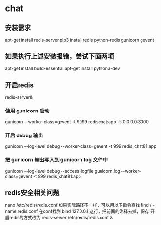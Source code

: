 # chat

## 安装需求

apt-get install redis-server
pip3 install redis python-redis gunicorn gevent

## 如果执行上述安装报错，尝试下面两项
apt-get install build-essential
apt-get install python3-dev

## 开启redis
redis-server&
### 使用 gunicorn 启动
gunicorn --worker-class=gevent -t 9999 redischat:app -b 0.0.0.0:3000
### 开启 debug 输出
gunicorn --log-level debug --worker-class=gevent -t 999 redis_chat81:app
### 把 gunicorn 输出写入到 gunicorn.log 文件中
gunicorn --log-level debug --access-logfile gunicorn.log --worker-class=gevent -t 999 redis_chat81:app

## redis安全相关问题
nano /etc/redis/redis.conf
如果实际路径不一样，可以用以下指令查找
find / -name redis.conf
在conf找到 bind 127.0.0.1 这行，把前面的注释去掉，保存
开启redis的方式改为
redis-server /etc/redis/redis.conf &
